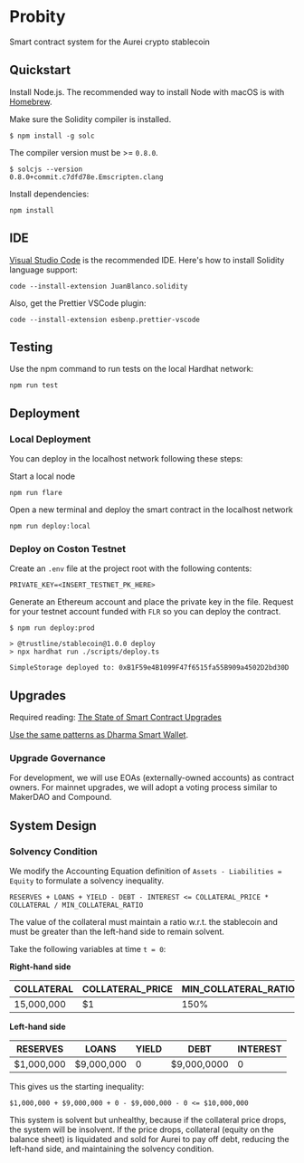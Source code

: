 # Probity

Smart contract system for the Aurei crypto stablecoin

## Quickstart

Install Node.js. The recommended way to install Node with macOS is with [Homebrew](https://nodejs.org/en/download/package-manager/#macos).

Make sure the Solidity compiler is installed.

```
$ npm install -g solc
```

The compiler version must be >= `0.8.0`.

```
$ solcjs --version
0.8.0+commit.c7dfd78e.Emscripten.clang
```

Install dependencies:

```
npm install
```

## IDE

[Visual Studio Code](https://code.visualstudio.com/) is the recommended IDE. Here's how to install Solidity language support:

```
code --install-extension JuanBlanco.solidity
```

Also, get the Prettier VSCode plugin:

```
code --install-extension esbenp.prettier-vscode
```

## Testing

Use the npm command to run tests on the local Hardhat network:

```
npm run test
```

## Deployment

### Local Deployment

You can deploy in the localhost network following these steps:

Start a local node

```
npm run flare
```

Open a new terminal and deploy the smart contract in the localhost network

```
npm run deploy:local
```

### Deploy on Coston Testnet

Create an `.env` file at the project root with the following contents:

```
PRIVATE_KEY=<INSERT_TESTNET_PK_HERE>
```

Generate an Ethereum account and place the private key in the file. Request for your testnet account funded with `FLR` so you can deploy the contract.

```
$ npm run deploy:prod

> @trustline/stablecoin@1.0.0 deploy
> npx hardhat run ./scripts/deploy.ts

SimpleStorage deployed to: 0xB1F59e4B1099F47f6515fa55B909a4502D2bd30D
```

## Upgrades

Required reading: [The State of Smart Contract Upgrades](https://blog.openzeppelin.com/the-state-of-smart-contract-upgrades/)

[Use the same patterns as Dharma Smart Wallet](https://github.com/dharma-eng/dharma-smart-wallet).

### Upgrade Governance

For development, we will use EOAs (externally-owned accounts) as contract owners. For mainnet upgrades, we will adopt a voting process similar to MakerDAO and Compound.

## System Design

### Solvency Condition

We modify the Accounting Equation definition of `Assets - Liabilities = Equity` to formulate a solvency inequality.

```
RESERVES + LOANS + YIELD - DEBT - INTEREST <= COLLATERAL_PRICE * COLLATERAL / MIN_COLLATERAL_RATIO
```

The value of the collateral must maintain a ratio w.r.t. the stablecoin and must be greater than the left-hand side to remain solvent.

Take the following variables at time `t = 0`:

**Right-hand side**

| COLLATERAL | COLLATERAL_PRICE | MIN_COLLATERAL_RATIO |
| ---------- | ---------------- | -------------------- |
| 15,000,000 | $1               | 150%                 |

**Left-hand side**

| RESERVES   | LOANS      | YIELD | DEBT        | INTEREST |
| ---------- | ---------- | ----- | ----------- | -------- |
| $1,000,000 | $9,000,000 | 0     | $9,000,0000 | 0        |

This gives us the starting inequality:

```
$1,000,000 + $9,000,000 + 0 - $9,000,000 - 0 <= $10,000,000
```

This system is solvent but unhealthy, because if the collateral price drops, the system will be insolvent. If the price drops, collateral (equity on the balance sheet) is liquidated and sold for Aurei to pay off debt, reducing the left-hand side, and maintaining the solvency condition.
